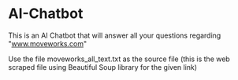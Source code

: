 # AI-Chatbot

This is an AI Chatbot that will answer all your questions regarding "www.moveworks.com"

Use the file moveworks_all_text.txt as the source file (this is the web scraped file using Beautiful Soup library for the given link)
